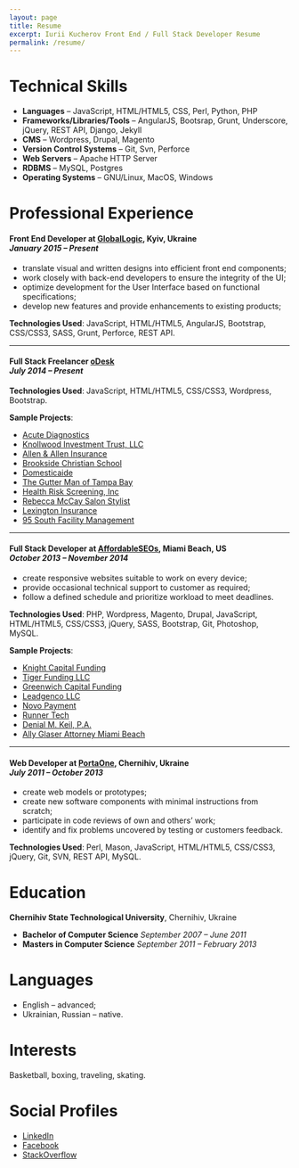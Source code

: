 ```yaml
---
layout: page
title: Resume
excerpt: Iurii Kucherov Front End / Full Stack Developer Resume
permalink: /resume/
---
```


# Technical Skills

+ **Languages** – JavaScript, HTML/HTML5, CSS, Perl, Python, PHP
+ **Frameworks/Libraries/Tools** – AngularJS, Bootsrap, Grunt, Underscore, jQuery, REST API, Django, Jekyll
+ **CMS** – Wordpress, Drupal, Magento
+ **Version Control Systems** – Git, Svn, Perforce
+ **Web Servers** – Apache HTTP Server
+ **RDBMS** – MySQL, Postgres
+ **Operating Systems** – GNU/Linux, MacOS, Windows


# Professional Experience

#### **Front End Developer** at [GlobalLogic](http://www.globallogic.com/ "GlobalLogic"), Kyiv, Ukraine<br/> _January 2015 – Present_

+ translate visual and written designs into efficient front end components;
+ work closely with back-end developers to ensure the integrity of the UI;
+ optimize development for the User Interface based on functional specifications;
+ develop new features and provide enhancements to existing products;

**Technologies Used**: JavaScript, HTML/HTML5, AngularJS, Bootstrap, CSS/CSS3, SASS, Grunt, Perforce, REST API.

----------

#### **Full Stack Freelancer** [oDesk](https://www.odesk.com/users/~01c8013e8487023dcf "Iurii Kucherov @oDesk")<br/> _July 2014 – Present_

**Technologies Used**: JavaScript, HTML/HTML5, CSS/CSS3, Wordpress, Bootstrap.

**Sample Projects**:

+ [Acute Diagnostics](http://acutediagnostics.com/ "AcuteDiagnostics")
+ [Knollwood Investment Trust, LLC](http://trustknollwood.com/ "Knollwood Investment Trust, LLC")
+ [Allen & Allen Insurance](http://allen-allen.com "Allen & Allen Insurance")
+ [Brookside Christian School](http://brooksidechristian.com/ "Brookside Christian School")
+ [Domesticaide](http://domesticaide.com/ "Domesticaide")
+ [The Gutter Man of Tampa Bay](http://gutter-man.com/ "The Gutter Man of Tampa Bay")
+ [Health Risk Screening, Inc](http://hrstonline.com/ "Health Risk Screening, Inc")
+ [Rebecca McCay Salon Stylist](http://rebeccathestylist.com/ "Rebecca McCay Salon Stylist")
+ [Lexington Insurance](http://pia-ins.com/ "Lexington Insurance")
+ [95 South Facility Management](http://95southinc.com/ "95southinc")

----------

#### **Full Stack Developer** at [AffordableSEOs](http://affordableseos.com/ "AffordableSEOs"), Miami Beach, US<br/> _October 2013 – November 2014_

+ create responsive websites suitable to work on every device;
+ provide occasional technical support to customer as required;
+ follow a defined schedule and prioritize workload to meet deadlines.

**Technologies Used**: PHP, Wordpress, Magento, Drupal, JavaScript, HTML/HTML5, CSS/CSS3, jQuery, SASS, Bootstrap, Git, Photoshop, MySQL.

**Sample Projects**:

+ [Knight Capital Funding](http://www.knightcapitalfunding.com/ "KnightCapitalFunding")
+ [Tiger Funding LLC](http://tigerfundingllc.com/ "TigerFundingLLC")
+ [Greenwich Capital Funding](http://greenwichcapitalfunding.com/ "GreenwichCapitalFunding")
+ [Leadgenco LLC](http://leadgencollc.com/ "LeadgencoLLC")
+ [Novo Payment](http://novopayment.com/ "NovoPayment")
+ [Runner Tech](http://runnertech.com/ "RunnerTech")
+ [Denial M. Keil, P.A.](http://keillaw.com/ "Denial M. Keil, P.A.")
+ [Ally Glaser Attorney Miami Beach](http://allyglaser.com/ "Ally Glaser Attorney Miami Beach")

----------

#### **Web Developer** at [PortaOne](https://portaone.com/ "PortaOne"), Chernihiv, Ukraine<br/> _July 2011 – October 2013_

+ create web models or prototypes;
+ create new software components with minimal instructions from scratch;
+ participate in code reviews of own and others’ work;
+ identify and fix problems uncovered by testing or customers feedback.

**Technologies Used**: Perl, Mason, JavaScript, HTML/HTML5, CSS/CSS3, jQuery, Git, SVN,
REST API, MySQL.


# Education

**Chernihiv State Technological University**, Chernihiv, Ukraine

+ **Bachelor of Computer Science** _September 2007 – June 2011_
+ **Masters in Computer Science** _September 2011 – February 2013_


# Languages

+ English – advanced;
+ Ukrainian, Russian – native.

# Interests

Basketball, boxing, traveling, skating.


# Social Profiles
+ [LinkedIn](https://ua.linkedin.com/in/ikucherov "Iurii Kucherov LinkedIn Profile")
+ [Facebook](https://www.facebook.com/ikucherov "Iurii Kucherov Facebook Profile")
+ [StackOverflow](http://stackoverflow.com/users/1022726/yuyokk "Denial M. Keil, P.A.")

